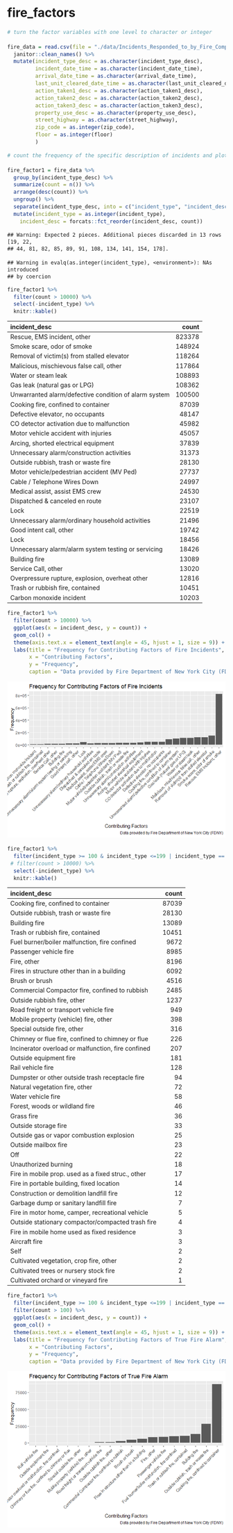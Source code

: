 fire\_factors
================

``` r
# turn the factor variables with one level to character or integer

fire_data = read.csv(file = "./data/Incidents_Responded_to_by_Fire_Companies.csv") %>%
  janitor::clean_names() %>%
  mutate(incident_type_desc = as.character(incident_type_desc),
         incident_date_time = as.character(incident_date_time),
         arrival_date_time = as.character(arrival_date_time),
         last_unit_cleared_date_time = as.character(last_unit_cleared_date_time),
         action_taken1_desc = as.character(action_taken1_desc),
         action_taken2_desc = as.character(action_taken2_desc),
         action_taken3_desc = as.character(action_taken3_desc),
         property_use_desc = as.character(property_use_desc),
         street_highway = as.character(street_highway),
         zip_code = as.integer(zip_code),
         floor = as.integer(floor)
         )
```

``` r
# count the frequency of the specific description of incidents and plot with order

fire_factor1 = fire_data %>%
  group_by(incident_type_desc) %>%
  summarize(count = n()) %>%
  arrange(desc(count)) %>%
  ungroup() %>% 
  separate(incident_type_desc, into = c("incident_type", "incident_desc"), sep = "-") %>% 
  mutate(incident_type = as.integer(incident_type),
    incident_desc = forcats::fct_reorder(incident_desc, count))
```

    ## Warning: Expected 2 pieces. Additional pieces discarded in 13 rows [19, 22,
    ## 44, 81, 82, 85, 89, 91, 108, 134, 141, 154, 178].

    ## Warning in evalq(as.integer(incident_type), <environment>): NAs introduced
    ## by coercion

``` r
fire_factor1 %>%
  filter(count > 10000) %>%
  select(-incident_type) %>% 
  knitr::kable()
```

| incident\_desc                                        |   count|
|:------------------------------------------------------|-------:|
| Rescue, EMS incident, other                           |  823378|
| Smoke scare, odor of smoke                            |  148924|
| Removal of victim(s) from stalled elevator            |  118264|
| Malicious, mischievous false call, other              |  117864|
| Water or steam leak                                   |  108893|
| Gas leak (natural gas or LPG)                         |  108362|
| Unwarranted alarm/defective condition of alarm system |  100500|
| Cooking fire, confined to container                   |   87039|
| Defective elevator, no occupants                      |   48147|
| CO detector activation due to malfunction             |   45982|
| Motor vehicle accident with injuries                  |   45057|
| Arcing, shorted electrical equipment                  |   37839|
| Unnecessary alarm/construction activities             |   31373|
| Outside rubbish, trash or waste fire                  |   28130|
| Motor vehicle/pedestrian accident (MV Ped)            |   27737|
| Cable / Telephone Wires Down                          |   24997|
| Medical assist, assist EMS crew                       |   24530|
| Dispatched & canceled en route                        |   23107|
| Lock                                                  |   22519|
| Unnecessary alarm/ordinary household activities       |   21496|
| Good intent call, other                               |   19742|
| Lock                                                  |   18456|
| Unnecessary alarm/alarm system testing or servicing   |   18426|
| Building fire                                         |   13089|
| Service Call, other                                   |   13020|
| Overpressure rupture, explosion, overheat other       |   12816|
| Trash or rubbish fire, contained                      |   10451|
| Carbon monoxide incident                              |   10203|

``` r
fire_factor1 %>%
  filter(count > 10000) %>% 
  ggplot(aes(x = incident_desc, y = count)) +
  geom_col() +
  theme(axis.text.x = element_text(angle = 45, hjust = 1, size = 9)) +
  labs(title = "Frequency for Contributing Factors of Fire Incidents",
       x = "Contributing Factors",
       y = "Frequency",
       caption = "Data provided by Fire Department of New York City (FDNY)")
```

![](fire_factors_files/figure-markdown_github/count_by_incident_type-1.png)

``` r
fire_factor1 %>%
  filter(incident_type >= 100 & incident_type <=199 | incident_type == 561) %>% 
 # filter(count > 10000) %>%
  select(-incident_type) %>% 
  knitr::kable()
```

| incident\_desc                                     |  count|
|:---------------------------------------------------|------:|
| Cooking fire, confined to container                |  87039|
| Outside rubbish, trash or waste fire               |  28130|
| Building fire                                      |  13089|
| Trash or rubbish fire, contained                   |  10451|
| Fuel burner/boiler malfunction, fire confined      |   9672|
| Passenger vehicle fire                             |   8985|
| Fire, other                                        |   8196|
| Fires in structure other than in a building        |   6092|
| Brush or brush                                     |   4516|
| Commercial Compactor fire, confined to rubbish     |   2485|
| Outside rubbish fire, other                        |   1237|
| Road freight or transport vehicle fire             |    949|
| Mobile property (vehicle) fire, other              |    398|
| Special outside fire, other                        |    316|
| Chimney or flue fire, confined to chimney or flue  |    226|
| Incinerator overload or malfunction, fire confined |    207|
| Outside equipment fire                             |    181|
| Rail vehicle fire                                  |    128|
| Dumpster or other outside trash receptacle fire    |     94|
| Natural vegetation fire, other                     |     72|
| Water vehicle fire                                 |     58|
| Forest, woods or wildland fire                     |     46|
| Grass fire                                         |     36|
| Outside storage fire                               |     33|
| Outside gas or vapor combustion explosion          |     25|
| Outside mailbox fire                               |     23|
| Off                                                |     22|
| Unauthorized burning                               |     18|
| Fire in mobile prop. used as a fixed struc., other |     17|
| Fire in portable building, fixed location          |     14|
| Construction or demolition landfill fire           |     12|
| Garbage dump or sanitary landfill fire             |      7|
| Fire in motor home, camper, recreational vehicle   |      5|
| Outside stationary compactor/compacted trash fire  |      4|
| Fire in mobile home used as fixed residence        |      3|
| Aircraft fire                                      |      3|
| Self                                               |      2|
| Cultivated vegetation, crop fire, other            |      2|
| Cultivated trees or nursery stock fire             |      2|
| Cultivated orchard or vineyard fire                |      1|

``` r
fire_factor1 %>%
  filter(incident_type >= 100 & incident_type <=199 | incident_type == 561) %>% 
  filter(count > 100) %>% 
  ggplot(aes(x = incident_desc, y = count)) +
  geom_col() +
  theme(axis.text.x = element_text(angle = 45, hjust = 1, size = 9)) +
  labs(title = "Frequency for Contributing Factors of True Fire Alarm",
       x = "Contributing Factors",
       y = "Frequency",
       caption = "Data provided by Fire Department of New York City (FDNY)")
```

![](fire_factors_files/figure-markdown_github/count_by_incident_type-2.png)
